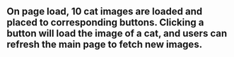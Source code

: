## On page load, 10 cat images are loaded and placed to corresponding buttons. Clicking a button will load the image of a cat, and users can refresh the main page to fetch new images.
